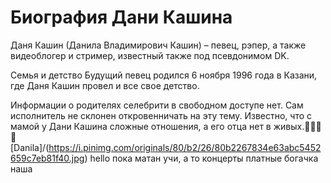 # Биография Дани Кашина

Даня Кашин (Данила Владимирович Кашин) – певец, рэпер, а также видеоблогер и стример, известный также под псевдонимом DK.

Семья и детство
Будущий певец родился 6 ноября 1996 года в Казани, где Даня Кашин провел и все свое детство.

Информации о родителях селебрити в свободном доступе нет. Сам исполнитель не склонен откровенничать на эту тему. Известно, что с мамой у Дани Кашина сложные отношения, а его отца нет в живых.🥰😘😎😍
[Danila]/(https://i.pinimg.com/originals/80/b2/26/80b2267834e63abc5452659c7eb81f40.jpg)
hello
пока
матан учи, а то концерты платные богачка наша
